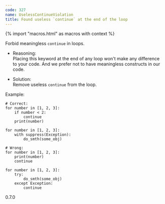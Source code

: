 ```yaml
---
code: 327
name: UselessContinueViolation
title: Found useless `continue` at the end of the loop
---
```


{% import "macros.html" as macros with context %}

Forbid meaningless `continue` in loops.

  - Reasoning:  
    Placing this keyword at the end of any loop won't make any
    difference to your code. And we prefer not to have meaningless
    constructs in our code.

  - Solution:  
    Remove useless `continue` from the loop.

Example:

    # Correct:
    for number in [1, 2, 3]:
        if number < 2:
            continue
        print(number)
    
    for number in [1, 2, 3]:
        with suppress(Exception):
            do_smth(some_obj)
    
    # Wrong:
    for number in [1, 2, 3]:
        print(number)
        continue
    
    for number in [1, 2, 3]:
        try:
            do_smth(some_obj)
        except Exception:
            continue

<div class="versionadded">

0.7.0

</div>